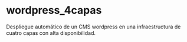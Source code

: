 # wordpress_4capas
Despliegue automático de un CMS wordpress en una infraestructura de cuatro capas con alta disponibilidad.
